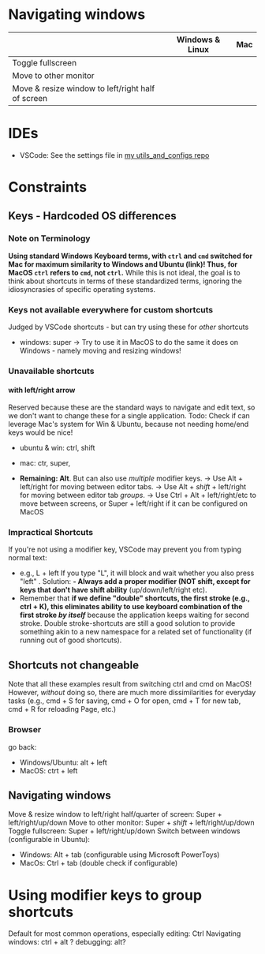 # Navigating windows
|| Windows & Linux | Mac |
| --- | --- | --- |
| Toggle fullscreen | | |
| Move to other monitor |||
| Move & resize window to left/right half of screen |||

# IDEs

- VSCode: See the settings file in [my utils_and_configs repo](https://github.com/tloeber/utils_and_configs/blob/main/IDEs/VSCode/keybindings/keybindings.json)

# Constraints

## Keys - Hardcoded OS differences

### Note on Terminology

**Using standard Windows Keyboard terms, with `ctrl` and `cmd` switched for Mac for maximum similarity to Windows and Ubuntu (link)! Thus,  for MacOS `ctrl` refers to `cmd`, not `ctrl`.** While this is not ideal, the goal is to think about shortcuts in terms of these standardized terms, ignoring the idiosyncrasies of specific operating systems.

### Keys not available everywhere for custom shortcuts

Judged by VSCode shortcuts - but can try using these for *other* shortcuts

- windows: super -> Try to use it in MacOS to do the same it does on Windows - namely moving and resizing windows!

### Unavailable shortcuts

#### with left/right arrow

Reserved because these are the standard ways to navigate and edit text, so we don't want to change these for a single application.
Todo: Check if can leverage Mac's system for Win & Ubuntu, because not needing  home/end keys would be nice!

- ubuntu & win: ctrl, shift
- mac:   ctr,  super,

- **Remaining: Alt**.  But can also use *multiple* modifier keys.
-> Use Alt + left/right for moving between editor tabs.
-> Use Alt + *shift* + left/right for moving between editor tab *groups*.
-> Use Ctrl + Alt + left/right/etc to move between screens, or Super + left/right if it can be configured on MacOS

### Impractical Shortcuts

If you're not using a modifier key, VSCode may prevent you from typing normal text:

- e.g., L + left
If you type "L", it will block and wait whether you also press "left" .
Solution:
**- Always add a proper modifier (NOT shift, except for keys that don't have shift ability** (up/down/left/right etc).
- Remember that **if we define "double" shortcuts, the first stroke (e.g., ctrl + K), this eliminates ability to use keyboard combination of the first stroke *by itself*** because the application keeps waiting for second stroke. Double stroke-shortcuts are still a good solution to provide something akin to a new namespace for a related set of functionality (if running out of good shortcuts).

## Shortcuts not changeable

Note that all these examples result from switching ctrl and cmd on MacOS! However, *without* doing so, there are much more dissimilarities for everyday tasks (e.g.,  cmd + S for saving, cmd + O for open, cmd + T for new tab, cmd + R for reloading Page, etc.)

### Browser

go back:

- Windows/Ubuntu: alt + left
- MacOS: ctrt + left

## Navigating windows

Move & resize window to left/right half/quarter of screen: Super + left/right/up/down
Move to other monitor: Super + *shift* + left/right/up/down
Toggle fullscreen: Super + left/right/up/down
Switch between windows (configurable in Ubuntu):

- Windows: Alt + tab (configurable using Microsoft PowerToys)
- MacOs: Ctrl + tab (double check if configurable)

# Using modifier keys to group shortcuts

Default for most common operations, especially editing: Ctrl
 Navigating windows: ctrl + alt ?
 debugging: alt?
